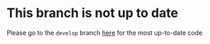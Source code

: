 # This branch is not up to date

Please go to the `develop` branch [here](https://github.com/aks5bx/ChessOpeningRecommender/tree/develop) for the most up-to-date code
